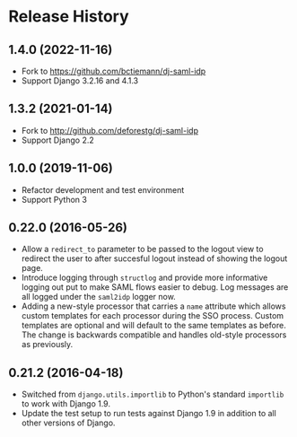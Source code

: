 # Release History

## 1.4.0 (2022-11-16)

* Fork to https://github.com/bctiemann/dj-saml-idp
* Support Django 3.2.16 and 4.1.3

## 1.3.2 (2021-01-14)

* Fork to http://github.com/deforestg/dj-saml-idp
* Support Django 2.2

## 1.0.0 (2019-11-06)

* Refactor development and test environment
* Support Python 3

## 0.22.0 (2016-05-26)

* Allow a `redirect_to` parameter to be passed to the logout view to redirect
  the user to after succesful logout instead of showing the logout page.
* Introduce logging through `structlog` and provide more informative logging
  out put to make SAML flows easier to debug. Log messages are all logged under
  the `saml2idp` logger now.
* Adding a new-style processor that carries a `name` attribute which allows
  custom templates for each processor during the SSO process. Custom templates
  are optional and will default to the same templates as before. The change is
  backwards compatible and handles old-style processors as previously.


## 0.21.2 (2016-04-18)

* Switched from `django.utils.importlib` to Python's standard `importlib` to
  work with Django 1.9.
* Update the test setup to run tests against Django 1.9 in addition to all
  other versions of Django.
